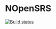 # NOpenSRS
[![Build status](https://ci.appveyor.com/api/projects/status/d0vkul13mscj8x0x?svg=true)](https://ci.appveyor.com/project/brentpabst/nopensrs)
